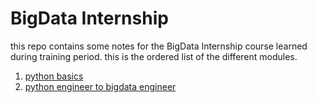 # BigData Internship
this repo contains some notes for the BigData Internship
course learned during training period. this is the ordered list of the
different modules.
1. [python basics](python-basics/README.md)
2. [python engineer to bigdata engineer](python-to-bigdata/README.md)